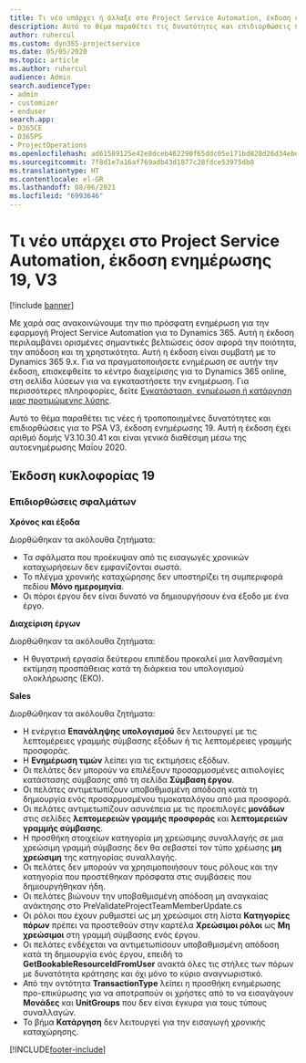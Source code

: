 ```yaml
---
title: Τι νέο υπάρχει ή άλλαξε στο Project Service Automation, έκδοση ενημέρωσης 19, V3
description: Αυτό το θέμα παραθέτει τις δυνατότητες και επιδιορθώσεις που είναι διαθέσιμες στο Project Service Automation, έκδοση ενημέρωσης 19, V3.
author: ruhercul
ms.custom: dyn365-projectservice
ms.date: 05/05/2020
ms.topic: article
ms.author: ruhercul
audience: Admin
search.audienceType:
- admin
- customizer
- enduser
search.app:
- D365CE
- D365PS
- ProjectOperations
ms.openlocfilehash: ad61589125e42e8dceb462290f65ddc05e171bd828d26d34ebd548ca285e9aa4
ms.sourcegitcommit: 7f8d1e7a16af769adb43d1877c28fdce53975db8
ms.translationtype: HT
ms.contentlocale: el-GR
ms.lasthandoff: 08/06/2021
ms.locfileid: "6993646"
---
```

# <a name="project-service-automation-update-release-19-v3"></a>Τι νέο υπάρχει στο Project Service Automation, έκδοση ενημέρωσης 19, V3

[!include [banner](../includes/psa-now-project-operations.md)]

Με χαρά σας ανακοινώνουμε την πιο πρόσφατη ενημέρωση για την εφαρμογή Project Service Automation για το Dynamics 365. Αυτή η έκδοση περιλαμβάνει ορισμένες σημαντικές βελτιώσεις όσον αφορά την ποιότητα, την απόδοση και τη χρηστικότητα. Αυτή η έκδοση είναι συμβατή με το Dynamics 365 9.x. Για να πραγματοποιήσετε ενημέρωση σε αυτήν την έκδοση, επισκεφθείτε το κέντρο διαχείρισης για το Dynamics 365 online, στη σελίδα λύσεων για να εγκαταστήσετε την ενημέρωση. Για περισσότερες πληροφορίες, δείτε [Εγκατάσταση, ενημέρωση ή κατάργηση μιας προτιμώμενης λύσης](/power-platform/admin/install-remove-preferred-solution).

Αυτό το θέμα παραθέτει τις νέες ή τροποποιημένες δυνατότητες και επιδιορθώσεις για το PSA V3, έκδοση ενημέρωσης 19. Αυτή η έκδοση έχει αριθμό δομής V3.10.30.41 και είναι γενικά διαθέσιμη μέσω της αυτοενημέρωσης Μαΐου 2020.

## <a name="update-release-19"></a>Έκδοση κυκλοφορίας 19

### <a name="bug-fixes"></a>Επιδιορθώσεις σφαλμάτων

**Χρόνος και έξοδα**

Διορθώθηκαν τα ακόλουθα ζητήματα: 

- Τα σφάλματα που προέκυψαν από τις εισαγωγές χρονικών καταχωρήσεων δεν εμφανίζονται σωστά.
- Το πλέγμα χρονικής καταχώρησης δεν υποστηρίζει τη συμπεριφορά πεδίου **Μόνο ημερομηνία**.
- Οι πόροι έργου δεν είναι δυνατό να δημιουργήσουν ένα έξοδο με ένα έργο.

**Διαχείριση έργων**

Διορθώθηκαν τα ακόλουθα ζητήματα: 

-  Η θυγατρική εργασία δεύτερου επιπέδου προκαλεί μια λανθασμένη εκτίμηση προσπάθειας κατά τη διάρκεια του υπολογισμού ολοκλήρωσης (ΕΚΟ).

**Sales**

Διορθώθηκαν τα ακόλουθα ζητήματα: 

- Η ενέργεια **Επανάληψης υπολογισμού** δεν λειτουργεί με τις λεπτομέρειες γραμμής σύμβασης εξόδων ή τις λεπτομέρειες γραμμής προσφοράς.
- Η **Ενημέρωση τιμών** λείπει για τις εκτιμήσεις εξόδων.
-  Οι πελάτες δεν μπορούν να επιλέξουν προσαρμοσμένες αιτιολογίες κατάστασης σύμβασης από τη σελίδα **Σύμβαση έργου**.
- Οι πελάτες αντιμετωπίζουν υποβαθμισμένη απόδοση κατά τη δημιουργία ενός προσαρμοσμένου τιμοκαταλόγου από μια προσφορά.
- Οι πελάτες αντιμετωπίζουν ασυνέπεια με τις προεπιλογές **μονάδων** στις σελίδες **λεπτομερειών γραμμής προσφοράς** και **λεπτομερειών γραμμής σύμβασης**.
- Η προσθήκη στοιχείων κατηγορία μη χρεώσιμης συναλλαγής σε μια χρεώσιμη γραμμή σύμβασης δεν θα σεβαστεί τον τύπο χρέωσης **μη χρεώσιμη** της κατηγορίας συναλλαγής.
- Οι πελάτες δεν μπορούν να χρησιμοποιήσουν τους ρόλους και την κατηγορία που προστέθηκαν πρόσφατα στις συμβάσεις που δημιουργήθηκαν ήδη.
- Οι πελάτες βιώνουν την υποβαθμισμένη απόδοση μη αναγκαίας ανάκτησης στο PreValidateProjectTeamMemberUpdate.cs
- Οι ρόλοι που έχουν ρυθμιστεί ως μη χρεώσιμοι στη λίστα **Κατηγορίες πόρων** πρέπει να προστεθούν στην καρτέλα **Χρεώσιμοι ρόλοι** ως **Μη χρεώσιμοι** στη γραμμή σύμβασης ενός έργου.
- Οι πελάτες ενδέχεται να αντιμετωπίσουν υποβαθμισμένη απόδοση κατά τη δημιουργία ενός έργου, επειδή το **GetBookableResourceIdFromUser** ανακτά όλες τις στήλες των πόρων με δυνατότητα κράτησης και όχι μόνο το κύριο αναγνωριστικό.
- Από την οντότητα **TransactionType** λείπει η προσθήκη ενημέρωσης προ-επικύρωσης για να αποτραπούν οι χρήστες από το να εισαγάγουν **Μονάδες** και **UnitGroups** που δεν είναι έγκυρα για τους τύπους συναλλαγών.
- Το βήμα **Κατάργηση** δεν λειτουργεί για την εισαγωγή χρονικής καταχώρησης.


[!INCLUDE[footer-include](../includes/footer-banner.md)]